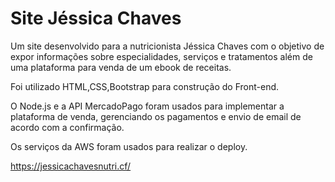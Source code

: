 # Site Jéssica Chaves
Um site desenvolvido para a nutricionista Jéssica Chaves com o objetivo de expor informações sobre especialidades, serviços e tratamentos além de uma plataforma para venda de um ebook de receitas.

Foi utilizado HTML,CSS,Bootstrap para construção do Front-end.

O Node.js e a API MercadoPago foram usados para implementar a plataforma de venda, gerenciando os pagamentos e envio de email de acordo com a confirmação.

Os serviços da AWS foram usados para realizar o deploy.

https://jessicachavesnutri.cf/

